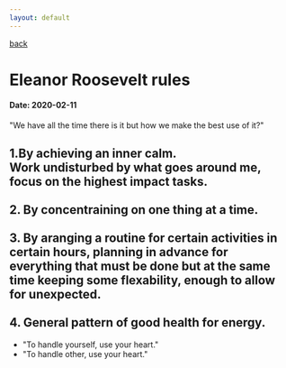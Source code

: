 ```yaml
---
layout: default
---
```

[back](./full-list.md)

<h1>
Eleanor Roosevelt rules
</h1>
<h4>
Date: 2020-02-11
</h4>
<p>
"We have all the time there is it but how we make the best use of it?"<br>

1.By achieving an inner calm.<br>
Work undisturbed by what goes around me, focus on the highest impact tasks.<br>
<br>
2. By concentraining on one thing at a time.<br>
<br>
3. By aranging a routine for certain activities in certain hours, planning in advance for everything that must be done but at the same time keeping some flexability, enough to allow for unexpected.<br>
<br>
4. General pattern of good health for energy.<br>
-----------
- "To handle yourself, use your heart."<br>
- "To handle other, use your heart."<br>

<p>

